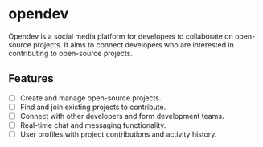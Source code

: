 # opendev

Opendev is a social media platform for developers to collaborate on open-source projects. It aims to connect developers who are interested in contributing to open-source projects.

## Features

- [ ] Create and manage open-source projects.
- [ ] Find and join existing projects to contribute.
- [ ] Connect with other developers and form development teams.
- [ ] Real-time chat and messaging functionality.
- [ ] User profiles with project contributions and activity history.